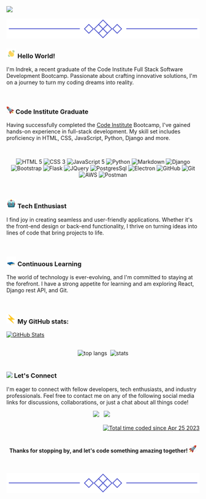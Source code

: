 [![](/assets/project_images/logo.gif)](https://github.com/Inc21)

<p align="center">
  <img src="/assets/project_images/line.png">
</p>

### <img src="/assets/project_images/wave.gif" style="width:25px"> Hello World! 
I'm Indrek, a recent graduate of the Code Institute Full Stack Software Development Bootcamp. Passionate about crafting innovative solutions, I'm on a journey to turn my coding dreams into reality.

<br>

### <img src="/assets/project_images/rocket_left.gif" style="width:20px"> Code Institute Graduate
Having successfully completed the [Code Institute](https://codeinstitute.net/ie/) Bootcamp, I've gained hands-on experience in full-stack development. My skill set includes proficiency in HTML, CSS, JavaScript, Python, Django and more.

<br>

<p align="center">
  <img src="https://img.shields.io/badge/html5-%23E34F26.svg?style=for-the-badge&logo=html5&logoColor=white" alt="HTML 5">
  <img src="https://img.shields.io/badge/css3-%231572B6.svg?style=for-the-badge&logo=css3&logoColor=white" alt="CSS 3">
  <img src="https://img.shields.io/badge/javascript-%23323330.svg?style=for-the-badge&logo=javascript&logoColor=%23F7DF1E" alt="JavaScript 5">
  <img src="https://img.shields.io/badge/python-3670A0?style=for-the-badge&logo=python&logoColor=ffdd54" alt="Python">
  <img src="https://img.shields.io/badge/markdown-%23000000.svg?style=for-the-badge&logo=markdown&logoColor=white" alt="Markdown">
  <img src="https://img.shields.io/badge/django-%23092E20.svg?style=for-the-badge&logo=django&logoColor=white" alt="Django">
  <img src="https://img.shields.io/badge/bootstrap-%238511FA.svg?style=for-the-badge&logo=bootstrap&logoColor=white" alt="Bootstrap">
  <img src="https://img.shields.io/badge/flask-%23000.svg?style=for-the-badge&logo=flask&logoColor=white" alt="Flask">
  <img src="https://img.shields.io/badge/jquery-%230769AD.svg?style=for-the-badge&logo=jquery&logoColor=white" alt="JQuery">
  <img src="https://img.shields.io/badge/postgres-%23316192.svg?style=for-the-badge&logo=postgresql&logoColor=white" alt="PostgresSql">
  <img src="https://img.shields.io/badge/Electron-191970?style=for-the-badge&logo=Electron&logoColor=white" alt="Electron">
  <img src="https://img.shields.io/badge/github-%23121011.svg?style=for-the-badge&logo=github&logoColor=white" alt="GitHub">
  <img src="https://img.shields.io/badge/git-%23F05033.svg?style=for-the-badge&logo=git&logoColor=white" alt="Git">
  <img src="https://img.shields.io/badge/AWS-%23FF9900.svg?style=for-the-badge&logo=amazon-aws&logoColor=white" alt="AWS">
  <img src="https://img.shields.io/badge/Postman-FF6C37?style=for-the-badge&logo=postman&logoColor=white" alt="Postman">
</p>

<br>

### <img src="/assets/project_images/robot.gif" style="width:25px"> Tech Enthusiast
I find joy in creating seamless and user-friendly applications. Whether it's the front-end design or back-end functionality, I thrive on turning ideas into lines of code that bring projects to life.

<br>

### <img src="/assets/project_images/book.gif" style="width:25px"> Continuous Learning
The world of technology is ever-evolving, and I'm committed to staying at the forefront. I have a strong appetite for learning and am exploring React, Django rest API, and Git.

<br>

### <img src="/assets/project_images/bolt.gif" style="width:25px"> My GitHub stats:
<a href="https://git.io/streak-stats"><img src="https://streak-stats.demolab.com?user=Inc21&theme=transparent&hide_border=true&date_format=j%20M%5B%20Y%5D&card_width=900" alt="GitHub Stats"/></a>

<br>

<div align="center">
  <img width="" height="150" src="https://github-readme-stats.vercel.app/api/top-langs/?username=Inc21&hide=Dockerfile,Procfile,Shell,Batchfile&layout=compact&theme=transparent&size_weight=0&count_weight=1" alt="top langs">&nbsp;
   <img width="" height="150" src="https://github-readme-stats.vercel.app/api?username=Inc21&show_icons=true&theme=transparent&hide_rank=true"  alt="stats">
</div>

<br>

### <img src="/assets/project_images/handshake.gif" style="width:25px"> **Let's Connect**
I'm eager to connect with fellow developers, tech enthusiasts, and industry professionals. Feel free to contact me on any of the following social media links for discussions, collaborations, or just a chat about all things code!

<div align="center"> 
  <a href="https://www.linkedin.com/in/indrek-mannik-038770259/"><img height="30" src="https://img.shields.io/badge/linkedin-%230077B5.svg?style=for-the-badge&logo=linkedin&logoColor=white"></a>
  &nbsp;
  <a href="https://www.facebook.com/ind.rek.5"><img height="30" src="https://img.shields.io/badge/Facebook-%231877F2.svg?style=for-the-badge&logo=Facebook&logoColor=white"></a>
  &nbsp;
</div>

<be>
<div align="right">
<img src="https://komarev.com/ghpvc/?username=Inc21&style=flat-square&color=blue" alt=""/>
  
</div>  
<div align="right">
    <a href="https://wakatime.com/@0bad1854-abc6-44c1-9974-4cc7a16975e9" target="_blank"><img src="https://wakatime.com/badge/user/0bad1854-abc6-44c1-9974-4cc7a16975e9.svg" alt="Total time coded since Apr 25 2023" /></a>
</div>

<br>

<div align="center">
  <h4>Thanks for stopping by, and let's code something amazing together! <img src="/assets/project_images/rocket.gif" style="width:20px"></h4>
</div>

<br>

<p align="center">
  <img src="/assets/project_images/line.png">
</p>




 


<!--
Here are some ideas to get you started:

- 🔭 I’m currently working on ...

- 👯 I’m looking to collaborate on ...
- 🤔 I’m looking for help with ...
- 💬 Ask me about ...
- 📫 How to reach me: ...
- 😄 Pronouns: ...
- ⚡ Fun fact: ...
- 📫 

-->
